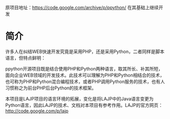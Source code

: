 原项目地址：https://code.google.com/archive/p/ppython/
在其基础上继续开发
# 简介
许多人在纠结WEB快速开发究竟是采用PHP，还是采用Python，二者同样是脚本语言，但特点鲜明：

ppython开源项目既是结合使用PHP和Python两种语言，取其所长、补其所短，面向企业WEB领域的开发技术。此技术可以理解为PHP和Python相结合的技术，也可称为PHP和Python混合编程技术，或者PHP调用Python服务的技术，也有人习惯称之为前台PHP后台Python的技术框架。

本项目是LAJP项目的语言环境的拓展，变化是将LAJP中的Java语言变更为Python语言，因此LAJP的技术、文档对本项目有参考作用。LAJP的官方网页：http://code.google.com/p/lajp